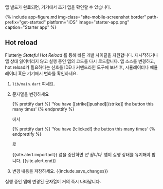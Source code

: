앱 빌드가 완료되면, 기기에서 초기 앱을 확인할 수 있습니다. 

{% include app-figure.md img-class="site-mobile-screenshot border"
    path-prefix="get-started" platform="iOS" image="starter-app.png"
    caption="Starter app" %}

## Hot reload

Flutter는 _Stateful Hot Reload_ 를 통해 빠른 개발 사이클을 지원합니다. 
재시작하거나 앱 상태 잃어버리지 않고 실행 중인 앱의 코드를 다시 로드합니다. 
앱 소스를 변경하고, hot reload가 필요하다는 신호를 IDE나 커멘드라인 도구에 보낸 후, 
시뮬레이터나 에뮬레이터 혹은 기기에서 변화를 확인하세요. 

 1. `lib/main.dart` 여세요.
 1. 문자열을 변경하세요

    {% prettify dart %}
      'You have [[strike]]pushed[[/strike]] the button this many times'
    {% endprettify %}

    에서

    {% prettify dart %}
      'You have [!clicked!] the button this many times'
    {% endprettify %}

    로 

    {{site.alert.important}}
      앱을 중단하면 _안 됩니다._ 앱이 실행 상태를 유지해야 합니다.
    {{site.alert.end}}

 1. 변경 내용을 저장하세요. {{include.save_changes}}

실행 중인 앱에 변경된 문자열이 거의 즉시 나타납니다.
